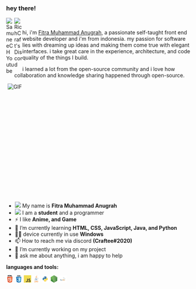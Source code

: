 ### hey there!
<a href="https://www.youtube.com/@SamuneeCH">
  <img align="left" alt="SamuneeCH Youtube" width="22px" src="https://raw.githubusercontent.com/hussainweb/hussainweb/main/icons/youtube.png" />
</a>
<a href="https://discord.gg/MsxuncgpUq">
  <img align="left" alt="RichCraft's Discord" width="22px" src="https://raw.githubusercontent.com/peterthehan/peterthehan/master/assets/discord.svg" />
</a>

<br />

hi, i'm [Fitra Muhammad Anugrah](https://craftee.vercel.app/), a passionate self-taught front end website developer and i'm from indonesia. my passion for software lies with dreaming up ideas and making them come true with elegant interfaces. i take great care in the experience, architecture, and code quality of the things I build.

i learned a lot from the open-source community and i love how collaboration and knowledge sharing happened through open-source.


  <img align="right" alt="GIF" src="https://github.com/abhisheknaiidu/abhisheknaiidu/blob/master/code.gif?raw=true" width="500" height="320" />
  
- <img src="https://github.com/TheDudeThatCode/TheDudeThatCode/blob/master/Assets/Rocket.gif" width="18px"> My name is **Fitra Muhammad Anugrah**
- <img src="https://github.com/TheDudeThatCode/TheDudeThatCode/blob/master/Assets/Developer.gif" width="30px"> I am a **student** and a programmer
- ⚡ I like **Anime, and Game**
- 🌱 I’m currently learning **HTML, CSS, JavaScript, Java, and Python**
- 👨‍💻 device currently in use **Windows**
- 📫 How to reach me via discord **(Craftee#2020)**
- 🔭 I’m currently working on my project
- 💬 ask me about anything, i am happy to help

**languages and tools:**  

<code><img height="20" src="https://raw.githubusercontent.com/github/explore/80688e429a7d4ef2fca1e82350fe8e3517d3494d/topics/html/html.png"></code>
<code><img height="20" src="https://raw.githubusercontent.com/github/explore/80688e429a7d4ef2fca1e82350fe8e3517d3494d/topics/css/css.png"></code>
<code><img height="20" src="https://raw.githubusercontent.com/github/explore/80688e429a7d4ef2fca1e82350fe8e3517d3494d/topics/javascript/javascript.png"></code>
<code><img height="20" src="https://raw.githubusercontent.com/github/explore/5c058a388828bb5fde0bcafd4bc867b5bb3f26f3/topics/java/java.png"></code>
<code><img height="20" src="https://raw.githubusercontent.com/github/explore/80688e429a7d4ef2fca1e82350fe8e3517d3494d/topics/python/python.png"></code>
<code><img height="20" src="https://raw.githubusercontent.com/github/explore/80688e429a7d4ef2fca1e82350fe8e3517d3494d/topics/nodejs/nodejs.png"></code>
<code><img height="20" src="https://raw.githubusercontent.com/github/explore/80688e429a7d4ef2fca1e82350fe8e3517d3494d/topics/mysql/mysql.png"></code>






